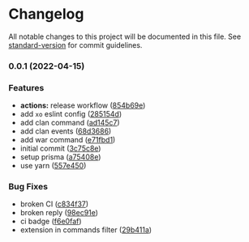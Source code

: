# Changelog

All notable changes to this project will be documented in this file. See [standard-version](https://github.com/conventional-changelog/standard-version) for commit guidelines.

### 0.0.1 (2022-04-15)


### Features

* **actions:** release workflow ([854b69e](https://github.com/r-priyam/cocjs-smaple-bot/commit/854b69eeb0a97d3747a7745e31464c3abe608c7a))
* add `xo` eslint config ([285154d](https://github.com/r-priyam/cocjs-smaple-bot/commit/285154d6749a33c501e4485ad10555f61fae310f))
* add clan command ([ad145c7](https://github.com/r-priyam/cocjs-smaple-bot/commit/ad145c7acfab3401393b656f593b98568627fd0d))
* add clan events ([68d3686](https://github.com/r-priyam/cocjs-smaple-bot/commit/68d3686646c98c7f9f85500f6f80b1f92111c1a3))
* add war command ([e71fbd1](https://github.com/r-priyam/cocjs-smaple-bot/commit/e71fbd17a1a0121c1f0d590b6f7e595c8f06b603))
* initial commit ([3c75c8e](https://github.com/r-priyam/cocjs-smaple-bot/commit/3c75c8ea0966f8bd6ee735882b9924d2292009c7))
* setup prisma ([a75408e](https://github.com/r-priyam/cocjs-smaple-bot/commit/a75408e79572d821f6c1ab7bf3740e0be71f6227))
* use yarn ([557e450](https://github.com/r-priyam/cocjs-smaple-bot/commit/557e4504092d8d703ccbeb4cb11d744676b5197e))


### Bug Fixes

* broken CI ([c834f37](https://github.com/r-priyam/cocjs-smaple-bot/commit/c834f37c9f1aece13977459900edf9fbc190cc5a))
* broken reply ([98ec91e](https://github.com/r-priyam/cocjs-smaple-bot/commit/98ec91ea6a4befe39dcb0e0165ac2fb3e3edca76))
* ci badge ([f6e0faf](https://github.com/r-priyam/cocjs-smaple-bot/commit/f6e0faf90688ef03ff17c10616032b164be731d7))
* extension in commands filter ([29b411a](https://github.com/r-priyam/cocjs-smaple-bot/commit/29b411a3a3c0cfa63fac27a3d7813947c56552eb))
